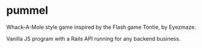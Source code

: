 # pummel
Whack-A-Mole style game inspired by the Flash game Tontie, by Eyezmaze.

Vanilla JS program with a Rails API running for any backend business. 